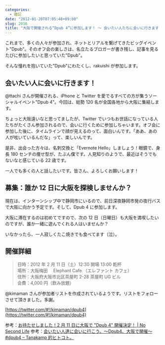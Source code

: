 ```yaml
---
categories:
  - 雑記
date: "2012-01-20T07:05:48+09:00"
slug: 2016
title: "大阪で開催される“Dpub 4”に参加します！ 〜 会いたい人たちに会いに行きます 〜 #dpub4"
---
```


これまで、多くの人々が参加され、ネットとリアルを繋げてきたビッグイベント"Dpub"。そのオフ会の楽しさは、名立たるブロガーが書き残し、記事を見るたびに参加したいと思っていた"Dpub"。

そんな憧れを抱いていた"Dpub"にわたくし、rakuishi が参加します。

## 会いたい人に会いに行きます！

@ttachi さんが開催される、iPhone と Twitter を愛でるすべての方が集うソーシャルイベント"Dpub 4"。今回は、総勢 120 名が全国各地から大阪に集結します。

ちょっと大阪遠いなと思ってましたが、Twitter でいつもお世話になっている人たちがたくさん参加されるので、会いに行くために参加しちゃいます。オフ会に参加した後に、タイムラインで顔が見えるのって、面白いんです。「ああ、あの人が呟いているんだな」って、楽しいんです。

是非、出会った方々は、名刺交換と「Evernote Hello」しましょう！眼鏡で、身長 180 センチの痩せ型が、たぶん僕です。人見知りのようで、最近はそうでもないなと感じている 22 歳です。

一人でも多くの人と話したいです。皆さん、よろしくお願いします！

<app id="484359282" title="Evernote Hello 1.0.1（無料）" src="http://a2.mzstatic.com/us/r1000/085/Purple/fe/b5/f3/mzl.bzqnbmwl.100x100-75.png">

## 募集：誰か 12 日に大阪を探検しませんか？

現在は、インターンシップ中で静岡市にいるので、前日深夜静岡市発の夜行バスで大阪に向かう予定です。そして、Dpub 4 に参加します。

大阪に滞在するのは初めてですので、次の 12 日（日曜日）も大阪を満喫したいのですが、誰か一緒に遊んでくれる人はいませんか？

いなかったら、一人寂しくたこ焼きでも食べてます（泣）。

## 開催詳細

> 日時：2012 年 2 月 11 日（土）12:30 開場 13:00 乾杯  
> 場所：大阪梅田　 Elephant Cafe （エレファント カフェ）  
> 住所：大阪府大阪市北区茶屋町 2-28 茶屋町 UG ビル  
> 会費：4,000 円（飲み放題）

@kimaman さんが参加者リストを作成されているようです。リストをフォローさせて頂きました。多謝。

[https://twitter.com/#!/kimaman/dpub4](https://twitter.com/#!/kimaman/dpub4)

参考：[お待たせしました！2 月 11 日に大阪で "Dpub 4" 開催決定！ | No Second Life](http://www.ttcbn.net/no_second_life/archives/19904)
参考：[会いたい人達に会いに行こう。〜Dpub4、大阪で開催〜 #dpub4 – Tanakamp 的ヒトコト。](http://blog.tanakamp.com/archives/1219)
